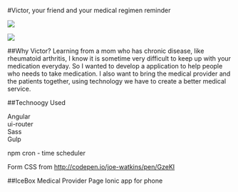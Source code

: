 
#Victor, your friend and your medical regimen reminder


![](https://i.imgur.com/kbBgz3D.png)

![](https://i.imgur.com/gcQbSEu.png)

##Why Victor?
Learning from a mom who has chronic disease, like rheumatoid arthritis, I know it is sometime very difficult to keep up with your medication everyday. So I wanted to develop a application to help people who needs to take medication. I also want to bring the medical provider and the patients together, using technology we have to create a better medical service. 



##Technoogy Used


Angular   
ui-router  
Sass  
Gulp   

npm cron - time scheduler

Form CSS from
http://codepen.io/joe-watkins/pen/GzeKI

##IceBox
Medical Provider Page
Ionic app for phone

